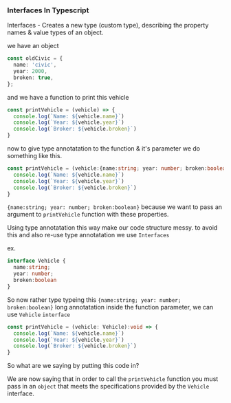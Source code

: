 ### Interfaces In Typescript

Interfaces - Creates a new type (custom type), describing the property names & value types of an object.

we have an object
```ts
const oldCivic = {
  name: 'civic',
  year: 2000,
  broken: true,
};

```

and we have a function to print this vehicle 
```ts
const printVehicle = (vehicle) => {
  console.log(`Name: ${vehicle.name}`)
  console.log(`Year: ${vehicle.year}`)
  console.log(`Broker: ${vehicle.broken}`)
}
```

now to give type annotatation to the function & it's parameter we do something like this.
```ts
const printVehicle = (vehicle:{name:string; year: number; broken:boolean}):void => {
  console.log(`Name: ${vehicle.name}`)
  console.log(`Year: ${vehicle.year}`)
  console.log(`Broker: ${vehicle.broken}`)
}
```

`{name:string; year: number; broken:boolean}` because we want to pass an argument to `printVehicle` function with these properties.

Using type annotatation this way make our code structure messy.
to avoid this and also re-use type annotatation we use `Interfaces`

ex.

```ts 
interface Vehicle {
  name:string; 
  year: number; 
  broken:boolean
}
```

So now rather type typeing this `{name:string; year: number; broken:boolean}` long annotatation inside the function parameter, we can use `Vehicle` `interface`
```ts
const printVehicle = (vehicle: Vehicle):void => {
  console.log(`Name: ${vehicle.name}`)
  console.log(`Year: ${vehicle.year}`)
  console.log(`Broker: ${vehicle.broken}`)
}
```

So what are we saying by putting this code in?

We are now saying that in order to call the `printVehicle` function you must pass in an `object` that meets
the specifications provided by the `Vehicle` interface.